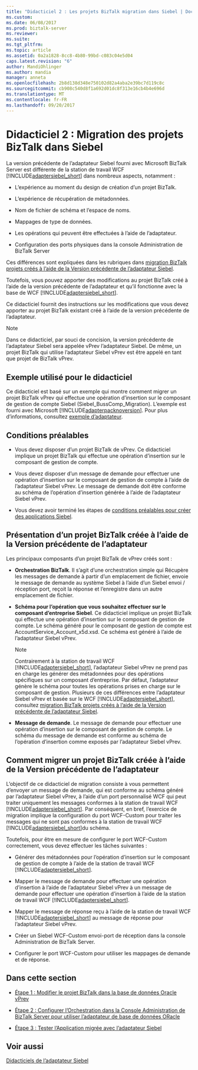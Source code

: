 ```yaml
---
title: "Didacticiel 2 : Les projets BizTalk migration dans Siebel | Documents Microsoft"
ms.custom: 
ms.date: 06/08/2017
ms.prod: biztalk-server
ms.reviewer: 
ms.suite: 
ms.tgt_pltfrm: 
ms.topic: article
ms.assetid: 0a2a1828-8cc8-4b80-99bd-c083c04e5d04
caps.latest.revision: "6"
author: MandiOhlinger
ms.author: mandia
manager: anneta
ms.openlocfilehash: 2b8d138d348e750102d82a4aba2e39bc7d119c8c
ms.sourcegitcommit: cb908c540d8f1a692d01dc8f313e16cb4b4e696d
ms.translationtype: MT
ms.contentlocale: fr-FR
ms.lasthandoff: 09/20/2017
---
```

# <a name="tutorial-2-migrating-biztalk-projects-in-siebel"></a>Didacticiel 2 : Migration des projets BizTalk dans Siebel
La version précédente de l’adaptateur Siebel fourni avec Microsoft BizTalk Server est différente de la station de travail WCF [!INCLUDE[adaptersiebel_short](../../includes/adaptersiebel-short-md.md)] dans nombreux aspects, notamment :  
  
-   L’expérience au moment du design de création d’un projet BizTalk.  
  
-   L’expérience de récupération de métadonnées.  
  
-   Nom de fichier de schéma et l’espace de noms.  
  
-   Mappages de type de données.  
  
-   Les opérations qui peuvent être effectuées à l’aide de l’adaptateur.  
  
-   Configuration des ports physiques dans la console Administration de BizTalk Server  
  
 Ces différences sont expliquées dans les rubriques dans [migration BizTalk projets créés à l’aide de la Version précédente de l’adaptateur Siebel](http://msdn.microsoft.com/library/ae61d3df-c5ca-4891-86b1-9f0dd6d3a59e).  
  
 Toutefois, vous pouvez apporter des modifications au projet BizTalk créé à l’aide de la version précédente de l’adaptateur et qu’il fonctionne avec la base de WCF [!INCLUDE[adaptersiebel_short](../../includes/adaptersiebel-short-md.md)].  
  
 Ce didacticiel fournit des instructions sur les modifications que vous devez apporter au projet BizTalk existant créé à l’aide de la version précédente de l’adaptateur.  
  
> [!NOTE]
>  Dans ce didacticiel, par souci de concision, la version précédente de l’adaptateur Siebel sera appelée vPrev l’adaptateur Siebel. De même, un projet BizTalk qui utilise l’adaptateur Siebel vPrev est être appelé en tant que projet de BizTalk vPrev.  
  
## <a name="sample-used-for-the-tutorial"></a>Exemple utilisé pour le didacticiel  
 Ce didacticiel est basé sur un exemple qui montre comment migrer un projet BizTalk vPrev qui effectue une opération d’insertion sur le composant de gestion de compte Siebel (Siebel_BussComp_Migration). L’exemple est fourni avec Microsoft [!INCLUDE[adapterpacknoversion](../../includes/adapterpacknoversion-md.md)]. Pour plus d’informations, consultez [exemple d’adaptateur](../../adapters-and-accelerators/accelerator-rosettanet/adapter-samples.md).  
  
## <a name="prerequisites"></a>Conditions préalables  
  
-   Vous devez disposer d’un projet BizTalk de vPrev. Ce didacticiel implique un projet BizTalk qui effectue une opération d’insertion sur le composant de gestion de compte.  
  
-   Vous devez disposer d’un message de demande pour effectuer une opération d’insertion sur le composant de gestion de compte à l’aide de l’adaptateur Siebel vPrev. Le message de demande doit être conforme au schéma de l’opération d’insertion générée à l’aide de l’adaptateur Siebel vPrev.  
  
-   Vous devez avoir terminé les étapes de [conditions préalables pour créer des applications Siebel](../../adapters-and-accelerators/adapter-siebel/prerequisites-to-create-siebel-applications.md).  
  
## <a name="understanding-a-biztalk-project-created-using-the-previous-version-of-the-adapter"></a>Présentation d’un projet BizTalk créée à l’aide de la Version précédente de l’adaptateur  
 Les principaux composants d’un projet BizTalk de vPrev créés sont :  
  
-   **Orchestration BizTalk**. Il s’agit d’une orchestration simple qui Récupère les messages de demande à partir d’un emplacement de fichier, envoie le message de demande au système Siebel à l’aide d’un Siebel envoi / réception port, reçoit la réponse et l’enregistre dans un autre emplacement de fichier.  
  
-   **Schéma pour l’opération que vous souhaitez effectuer sur le composant d’entreprise Siebel**. Ce didacticiel implique un projet BizTalk qui effectue une opération d’insertion sur le composant de gestion de compte. Le schéma généré pour le composant de gestion de compte est AccountService_Account_x5d.xsd. Ce schéma est généré à l’aide de l’adaptateur Siebel vPrev.  
  
    > [!NOTE]
    >  Contrairement à la station de travail WCF [!INCLUDE[adaptersiebel_short](../../includes/adaptersiebel-short-md.md)], l’adaptateur Siebel vPrev ne prend pas en charge les générer des métadonnées pour des opérations spécifiques sur un composant d’entreprise. Par défaut, l’adaptateur génère le schéma pour toutes les opérations prises en charge sur le composant de gestion. Plusieurs de ces différences entre l’adaptateur Siebel vPrev et basée sur le WCF [!INCLUDE[adaptersiebel_short](../../includes/adaptersiebel-short-md.md)], consultez [migration BizTalk projets créés à l’aide de la Version précédente de l’adaptateur Siebel](http://msdn.microsoft.com/library/ae61d3df-c5ca-4891-86b1-9f0dd6d3a59e).  
  
-   **Message de demande**. Le message de demande pour effectuer une opération d’insertion sur le composant de gestion de compte. Le schéma du message de demande est conforme au schéma de l’opération d’insertion comme exposés par l’adaptateur Siebel vPrev.  
  
## <a name="how-to-migrate-a-biztalk-project-created-using-the-previous-version-of-the-adapter"></a>Comment migrer un projet BizTalk créée à l’aide de la Version précédente de l’adaptateur  
 L’objectif de ce didacticiel de migration consiste à vous permettent d’envoyer un message de demande, qui est conforme au schéma généré par l’adaptateur Siebel vPrev, à l’aide d’un port personnalisé WCF qui peut traiter uniquement les messages conformes à la station de travail WCF [!INCLUDE[adaptersiebel_short](../../includes/adaptersiebel-short-md.md)]. Par conséquent, en bref, l’exercice de migration implique la configuration du port WCF-Custom pour traiter les messages qui ne sont pas conformes à la station de travail WCF [!INCLUDE[adaptersiebel_short](../../includes/adaptersiebel-short-md.md)]du schéma.  
  
 Toutefois, pour être en mesure de configurer le port WCF-Custom correctement, vous devez effectuer les tâches suivantes :  
  
-   Générer des métadonnées pour l’opération d’insertion sur le composant de gestion de compte à l’aide de la station de travail WCF [!INCLUDE[adaptersiebel_short](../../includes/adaptersiebel-short-md.md)].  
  
-   Mapper le message de demande pour effectuer une opération d’insertion à l’aide de l’adaptateur Siebel vPrev à un message de demande pour effectuer une opération d’insertion à l’aide de la station de travail WCF [!INCLUDE[adaptersiebel_short](../../includes/adaptersiebel-short-md.md)].  
  
-   Mapper le message de réponse reçu à l’aide de la station de travail WCF [!INCLUDE[adaptersiebel_short](../../includes/adaptersiebel-short-md.md)] au message de réponse pour l’adaptateur Siebel vPrev.  
  
-   Créer un Siebel WCF-Custom envoi-port de réception dans la console Administration de BizTalk Server.  
  
-   Configurer le port WCF-Custom pour utiliser les mappages de demande et de réponse.  
  
## <a name="in-this-section"></a>Dans cette section  
  
-   [Étape 1 : Modifier le projet BizTalk dans la base de données Oracle vPrev](../../adapters-and-accelerators/adapter-oracle-database/step-1-modify-the-vprev-biztalk-project-in-oracle-database.md)  
  
-   [Étape 2 : Configurer l’Orchestration dans la Console Administration de BizTalk Server pour utiliser l’adaptateur de base de données ORacle](../../adapters-and-accelerators/adapter-oracle-database/step-2-configure-an-orchestration-to-use-the-oracle-db-adapter-in-biztalk.md)  
  
-   [Étape 3 : Tester l’Application migrée avec l’adaptateur Siebel](../../adapters-and-accelerators/adapter-siebel/step-3-test-the-migrated-application-with-the-siebel-adapter.md)  
  
## <a name="see-also"></a>Voir aussi  
 [Didacticiels de l’adaptateur Siebel](../../adapters-and-accelerators/adapter-siebel/siebel-adapter-tutorials.md)